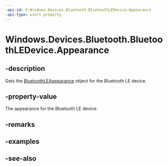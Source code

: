 ```yaml
---
-api-id: P:Windows.Devices.Bluetooth.BluetoothLEDevice.Appearance
-api-type: winrt property
---
```


<!-- Property syntax
public Windows.Devices.Bluetooth.BluetoothLEAppearance Appearance { get; }
-->

# Windows.Devices.Bluetooth.BluetoothLEDevice.Appearance

## -description
Gets the [BluetoothLEAppearance](bluetoothleappearance.md) object for the Bluetooth LE device.

## -property-value
The appearance for the Bluetooth LE device.

## -remarks

## -examples

## -see-also
